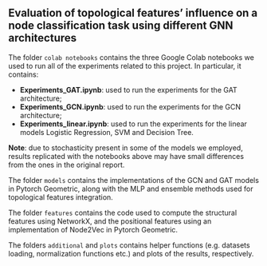 ## Evaluation of topological features’ influence on a node classification task using different GNN architectures

The folder `colab notebooks` contains the three Google Colab notebooks we used to run all of the experiments related to this project. In particular, it contains:
* **Experiments_GAT.ipynb**: used to run the experiments for the GAT architecture;
* **Experiments_GCN.ipynb**: used to run the experiments for the GCN architecture;
* **Experiments_linear.ipynb**: used to run the experiments for the linear models Logistic Regression, SVM and Decision Tree.

**Note**: due to stochasticity present in some of the models we employed, results replicated with the notebooks above may have small differences from the ones in the original report.

The folder `models` contains the implementations of the GCN and GAT models in Pytorch Geometric, along with the MLP and ensemble methods used for topological features integration.

The folder `features` contains the code used to compute the structural features using NetworkX, and the positional features using an implementation of Node2Vec in Pytorch Geometric.

The folders `additional` and `plots` contains helper functions (e.g. datasets loading, normalization functions etc.) and plots of the results, respectively.
